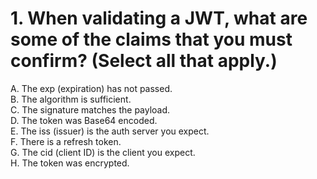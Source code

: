 # 1. When validating a JWT, what are some of the claims that you must confirm? (Select all that apply.)     
A. The exp (expiration) has not passed.    
B. The algorithm is sufficient.    
C. The signature matches the payload.    
D. The token was Base64 encoded.    
E. The iss (issuer) is the auth server you expect.    
F. There is a refresh token.    
G. The cid (client ID) is the client you expect.    
H. The token was encrypted.    
